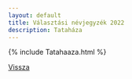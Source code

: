 ```yaml
---
layout: default
title: Választási névjegyzék 2022
description: Tataháza
---
```


{% include Tatahaaza.html %}

[Vissza](./)